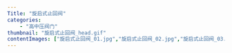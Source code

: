 ```yaml
---
Title: "旋启式止回阀"
categories:
    - "高中压阀门"
thumbnail: "旋启式止回阀_head.gif"
contentImages: ["旋启式止回阀_01.jpg","旋启式止回阀_02.jpg","旋启式止回阀_03.jpg"]
---
```

